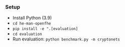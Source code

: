 ### Setup

- Install Python (3.9)
- `cd he-man-openfhe`
- `pip install -e ".[evaluation]`
- `cd evaluation`
- Run evaluation: `python benchmark.py -m cryptonets`
